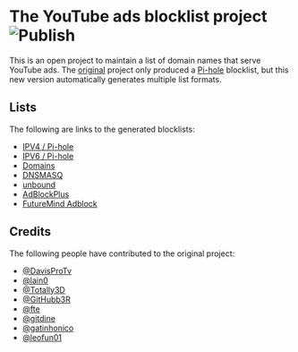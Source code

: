 # The YouTube ads blocklist project ![Publish](https://github.com/Ewpratten/youtube_ad_blocklist/workflows/Publish/badge.svg)

This is an open project to maintain a list of domain names that serve YouTube ads. The [original](https://gist.github.com/Ewpratten/a25ae63a7200c02c850fede2f32453cf) project only produced a [Pi-hole](https://pi-hole.net/) blocklist, but this new version automatically generates multiple list formats.

## Lists

The following are links to the generated blocklists:

 - [IPV4 / Pi-hole](https://ewpratten.github.io/youtube_ad_blocklist/hosts.ipv4.txt)
 - [IPV6 / Pi-hole](https://ewpratten.github.io/youtube_ad_blocklist/hosts.ipv6.txt)
 - [Domains](https://ewpratten.github.io/youtube_ad_blocklist/domains.txt)
 - [DNSMASQ](https://ewpratten.github.io/youtube_ad_blocklist/dnsmasq.txt)
 - [unbound](https://ewpratten.github.io/youtube_ad_blocklist/unbound.txt)
 - [AdBlockPlus](https://ewpratten.github.io/youtube_ad_blocklist/adblockplus.txt)
 - [FutureMind Adblock](https://ewpratten.github.io/youtube_ad_blocklist/futuremind.adblock)

## Credits

The following people have contributed to the original project:

 - [@DavisProTv](https://github.com/DavisProTv)
 - [@lain0](https://github.com/lain0)
 - [@Totally3D](https://github.com/Totally3D)
 - [@GitHubb3R](https://github.com/GitHubb3R)
 - [@fte](https://github.com/fte)
 - [@gitdine](https://github.com/gitdine)
 - [@gatinhonico](https://github.com/gatinhonico)
 - [@leofun01](https://github.com/leofun01)

